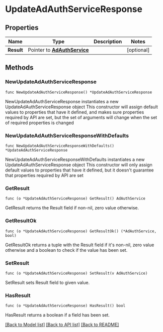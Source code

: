# UpdateAdAuthServiceResponse

## Properties

Name | Type | Description | Notes
------------ | ------------- | ------------- | -------------
**Result** | Pointer to [**AdAuthService**](AdAuthService.md) |  | [optional] 

## Methods

### NewUpdateAdAuthServiceResponse

`func NewUpdateAdAuthServiceResponse() *UpdateAdAuthServiceResponse`

NewUpdateAdAuthServiceResponse instantiates a new UpdateAdAuthServiceResponse object
This constructor will assign default values to properties that have it defined,
and makes sure properties required by API are set, but the set of arguments
will change when the set of required properties is changed

### NewUpdateAdAuthServiceResponseWithDefaults

`func NewUpdateAdAuthServiceResponseWithDefaults() *UpdateAdAuthServiceResponse`

NewUpdateAdAuthServiceResponseWithDefaults instantiates a new UpdateAdAuthServiceResponse object
This constructor will only assign default values to properties that have it defined,
but it doesn't guarantee that properties required by API are set

### GetResult

`func (o *UpdateAdAuthServiceResponse) GetResult() AdAuthService`

GetResult returns the Result field if non-nil, zero value otherwise.

### GetResultOk

`func (o *UpdateAdAuthServiceResponse) GetResultOk() (*AdAuthService, bool)`

GetResultOk returns a tuple with the Result field if it's non-nil, zero value otherwise
and a boolean to check if the value has been set.

### SetResult

`func (o *UpdateAdAuthServiceResponse) SetResult(v AdAuthService)`

SetResult sets Result field to given value.

### HasResult

`func (o *UpdateAdAuthServiceResponse) HasResult() bool`

HasResult returns a boolean if a field has been set.


[[Back to Model list]](../README.md#documentation-for-models) [[Back to API list]](../README.md#documentation-for-api-endpoints) [[Back to README]](../README.md)


